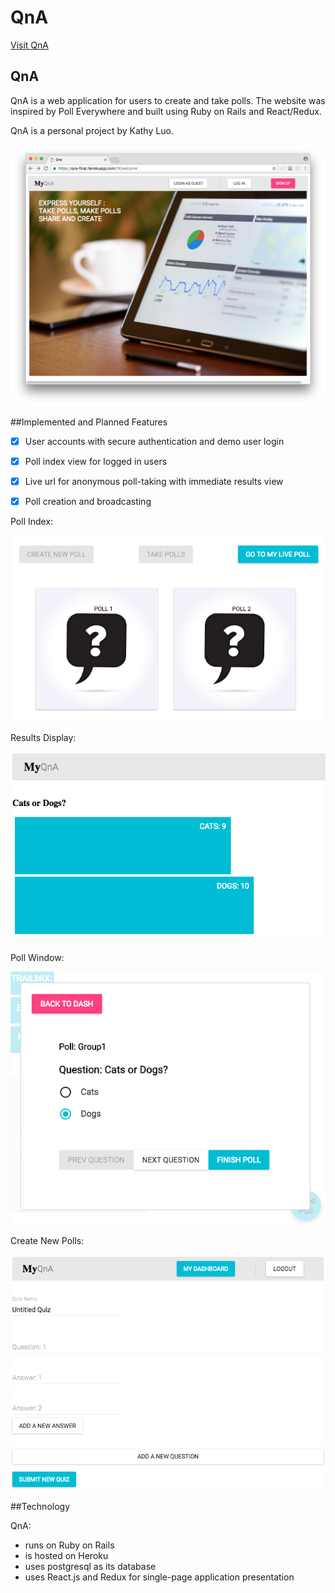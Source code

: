 # QnA

[Visit QnA][heroku]

[heroku]: https://qna-final.herokuapp.com

## QnA

QnA is a web application for users to create and take polls. The website was inspired by Poll Everywhere and built using Ruby on Rails and React/Redux.

QnA is a personal project by Kathy Luo.

![QnA Welcome Screen](/docs/images/homepage.png?raw=true "Homepage")

##Implemented and Planned Features

- [x] User accounts with secure authentication and demo user login
- [x] Poll index view for logged in users
- [x] Live url for anonymous poll-taking with immediate results view
- [x] Poll creation and broadcasting


Poll Index:

![Poll Index](/docs/images/pollindex.png?raw=true "Poll Index")


Results Display:

![Live Results](/docs/images/liveview.png?raw=true "Live Results")


Poll Window:

![Taking Polls](/docs/images/takepolls.png?raw=true "Taking Polls")

Create New Polls:

![Creating Polls](/docs/images/Create_poll.png?raw=true "Creating Polls")

##Technology

QnA:
- runs on Ruby on Rails
- is hosted on Heroku
- uses postgresql as its database
- uses React.js and Redux for single-page application presentation
